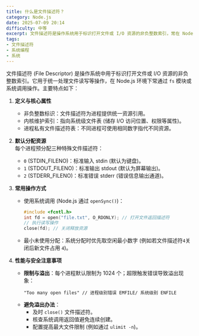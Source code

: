 ```yaml
---
title: 什么是文件描述符？
category: Node.js
date: 2025-07-09 20:14
difficulty: 中等
excerpt: 文件描述符是操作系统用于标识打开文件或 I/O 资源的非负整数索引，常在 Node.js 中使用。
tags:
- 文件描述符
- 系统编程
- 系统
---
```

文件描述符 (File Descriptor) 是操作系统中用于标识打开文件或 I/O 资源的非负整数索引。它用于统一处理文件读写等操作，在 Node.js 环境下常通过 `fs` 模块或系统调用操作。主要特点如下：

1.  **定义与核心属性**  
    - 非负整数标识：文件描述符为进程提供统一资源引用。
    - 内核维护索引：指向系统级文件表 (储存 I/O 访问位置、权限等属性)。
    - 进程私有文件描述符表：不同进程可使用相同数字指代不同资源。

2.  **默认分配资源**  
    每个进程预分配三种特殊文件描述符：
    - `0` (STDIN\_FILENO)：标准输入 stdin (默认为键盘)。
    - `1` (STDOUT\_FILENO)：标准输出 stdout (默认为屏幕输出)。
    - `2` (STDERR\_FILENO)：标准错误 stderr (错误信息输出通道)。

3.  **常用操作方式**  
    - 使用系统调用 (Node.js 通过 `openSync()`)：
      ```c
      #include <fcntl.h>
      int fd = open("file.txt", O_RDONLY); // 打开文件返回描述符
      // 执行读写操作
      close(fd); // 关闭释放资源
      ```
    - 最小未使用分配：系统分配时优先取空闲最小数字 (例如若文件描述符`4`关闭后新文件占用 `4`)。

4.  **性能与安全注意事项**  
    - **限制与溢出**：每个进程默认限制为 1024 个；超限触发错误导致溢出现象：
        ```
        "Too many open files" // 进程级别错误 EMFILE/ 系统级别 ENFILE
        ```
    - **避免溢出办法**：
        - 及时 `close()` 文件描述符。
        - 核查系统调用返回值避免连续创建。
        - 配置提高最大文件限制 (例如通过 `ulimit -n`)。
